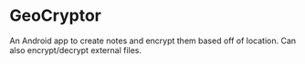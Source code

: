 # GeoCryptor
An Android app to create notes and encrypt them based off of location. Can also encrypt/decrypt external files.
